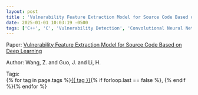 ```yaml
---
layout: post
title : 'Vulnerability Feature Extraction Model for Source Code Based on Deep Learning'
date: 2025-01-01 10:03:19 -0500
tags: ['C++', 'C', 'Vulnerability Detection', 'Convolutional Neural Network', 'Code metrics']
---
```

Paper: [Vulnerability Feature Extraction Model for Source Code Based on Deep Learning](https://ieeexplore.ieee.org/stamp/stamp.jsp?arnumber=9603753)

Author: Wang, Z. and Guo, J. and Li, H.




 Tags:  
        <span>{% for tag in page.tags %}<a href="/tags/#{{ tag | slugify }}">{{ tag }}</a>{% if forloop.last == false %}, {% endif %}{% endfor %}</span>
